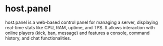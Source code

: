 # host.panel
host.panel is a web-based control panel for managing a server, displaying real-time stats like CPU, RAM, uptime, and TPS. It allows interaction with online players (kick, ban, message) and features a console, command history, and chat functionalities.
